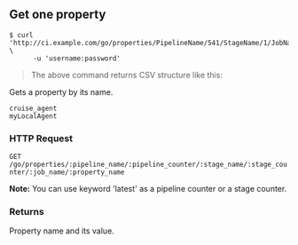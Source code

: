 ## Get one property

```shell
$ curl 'http://ci.example.com/go/properties/PipelineName/541/StageName/1/JobName/cruise_agent' \
      -u 'username:password'
```

> The above command returns CSV structure like this:

Gets a property by its name.

```shell
cruise_agent
myLocalAgent
```

### HTTP Request

`GET /go/properties/:pipeline_name/:pipeline_counter/:stage_name/:stage_counter/:job_name/:property_name`

<aside class="notice">
  <strong>Note:</strong>
  You can use keyword 'latest' as a pipeline counter or a stage counter.
</aside>

### Returns

Property name and its value.
